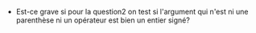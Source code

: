 - Est-ce grave si pour la question2 on test si l'argument qui n'est ni une parenthèse ni un opérateur est bien un entier signé?

